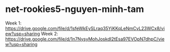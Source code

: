 # net-rookies5-nguyen-minh-tam
Week 1: https://drive.google.com/file/d/1sfeWkEySLraq35YjKKqLeNmCvL23WCx8/view?usp=sharing
Week 2: https://drive.google.com/file/d/1n7NysyMohJoskdI2tEsa97EVOpN7dhpC/view?usp=sharing